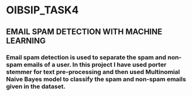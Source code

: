 # OIBSIP_TASK4
## EMAIL SPAM DETECTION WITH MACHINE LEARNING
### Email spam detection is used to separate the spam and non-spam emails of a user. In this project I have used porter stemmer for text pre-processing and then used Multinomial Naive Bayes model to classify the spam and non-spam emails given in the dataset.
